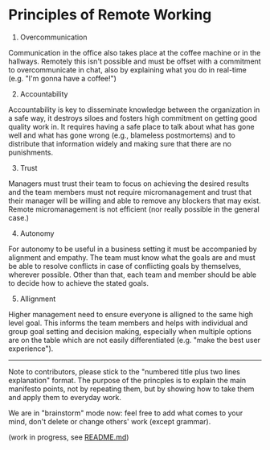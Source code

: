 # Principles of Remote Working

1. Overcommunication

Communication in the office also takes place at the coffee machine or in the hallways. Remotely this isn't possible and must be offset with a commitment to overcommunicate in chat, also by explaining what you do in real-time (e.g. "I'm gonna have a coffee!")

2. Accountability

Accountability is key to disseminate knowledge between the organization in a safe way, it destroys siloes and fosters high commitment on getting good quality work in. It requires having a safe place to talk about what has gone well and what has gone wrong (e.g., blameless postmortems) and to distribute that information widely and making sure that there are no punishments.

3. Trust

Managers must trust their team to focus on achieving the desired results and the team members must not require micromanagement and trust that their manager will be willing and able to remove any blockers that may exist. Remote micromanagement is not efficient (nor really possible in the general case.)

4. Autonomy

For autonomy to be useful in a business setting it must be accompanied by alignment and empathy. The team must know what the goals are and must be able to resolve conflicts in case of conflicting goals by themselves, wherever possible. Other than that, each team and member should be able to decide how to achieve the stated goals.

5. Allignment

Higher management need to ensure everyone is alligned to the same high level goal. This informs the team members and helps with individual and group goal setting and decision making, especially when multiple options are on the table which are not easily differentiated (e.g. "make the best user experience").

---

Note to contributors, please stick to the "numbered title plus two lines explanation" format. The purpose of the princples is to explain the main manifesto points, not by repeating them, but by showing how to take them and apply them to everyday work.

We are in "brainstorm" mode now: feel free to add what comes to your mind, don't delete or change others' work (except grammar).

(work in progress, see [README.md](./README.md))
